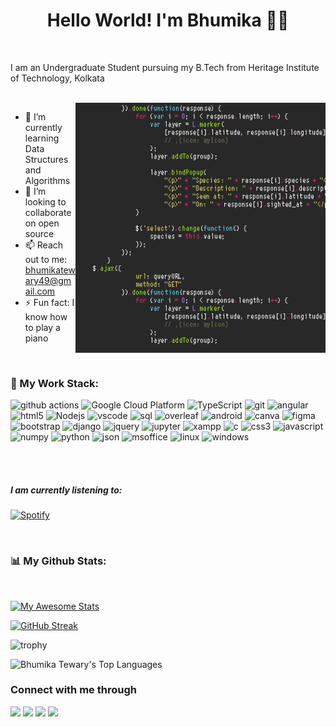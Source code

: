<h1 align="center">Hello World!  I'm Bhumika 👩‍💻</h1>
<br>

<!--<img src="https://raw.githubusercontent.com/MartinHeinz/MartinHeinz/master/wave.gif" width="1px">-->

I am an Undergraduate Student
pursuing my B.Tech from Heritage Institute of Technology, Kolkata

<br>

<img align="right" alt="GIF" src="https://github.com/bhumikatewary/bhumikatewary/blob/main/giphy.gif" width="400" height="400" />

<!-- - ✍ You can find my resume here [Resume] -->
- 🌱 I’m currently learning Data Structures and Algorithms
- 👯 I’m looking to collaborate on open source
- 📫 Reach out to me: bhumikatewary49@gmail.com
- ⚡ Fun fact: I know how to play a piano

<br>


### 🚀 My Work Stack:

<!-- <p align="left">
    <a href="https://www.w3.org/html/" target="_blank"> <img src="https://img.icons8.com/color/48/000000/html-5.png"/> </a>
    <a href="https://www.w3schools.com/css/" target="_blank"> <img src="https://img.icons8.com/color/48/000000/css3.png"/> </a>
    <a href="https://getbootstrap.com" target="_blank"> <img src="https://img.icons8.com/color/48/000000/bootstrap.png"/> </a>
    <a href="https://developer.mozilla.org/en-US/docs/Web/JavaScript" target="_blank"> <img src="https://img.icons8.com/color/48/000000/javascript.png"/> </a>
    <a href="https://en.wikipedia.org/wiki/C%2B%2B"><img src="https://img.icons8.com/color/48/000000/c-plus-plus-logo.png"/></a>
    <a href="https://www.python.org" target="_blank"> <img src="https://img.icons8.com/color/48/000000/python.png"/> </a>
    <a href="https://jquery.com/"><img src="https://img.icons8.com/external-tal-revivo-shadow-tal-revivo/48/000000/external-jquery-is-a-javascript-library-designed-to-simplify-html-logo-shadow-tal-revivo.png"/></a>
    <a style="padding-right:8px;" href="https://nodejs.org" target="_blank"> <img src="https://img.icons8.com/color/48/000000/nodejs.png"/> </a>
    <a href="https://www.android.com/intl/en_in/" target="_blank"><img src="https://img.icons8.com/color/48/000000/android-os.png"/></a>
    <a href="https://wordpress.com/"><img src="https://img.icons8.com/fluency/48/000000/wordpress.png"/></a>
</p> -->

<!--badges link : https://github.com/alexandresanlim/Badges4-README.md-Profile#-office- -->

<p align="left">
  <img alt="github actions" src="https://img.shields.io/badge/-Github_Actions-2088FF?style=flat-square&logo=github-actions&logoColor=white" />
  <img alt="Google Cloud Platform" src="https://img.shields.io/badge/-Google_Cloud_Platform-1a73e8?style=flat-square&logo=google-cloud&logoColor=white" />
  <img alt="TypeScript" src="https://img.shields.io/badge/-TypeScript-007ACC?style=flat-square&logo=typescript&logoColor=white" />
  <img alt="git" src="https://img.shields.io/badge/-Git-F05032?style=flat-square&logo=git&logoColor=white" />
  <img alt="angular" src="https://img.shields.io/badge/-Angular-DD0031?style=flat-square&logo=angular&logoColor=white" />
  <img alt="html5" src="https://img.shields.io/badge/-HTML5-E34F26?style=flat-square&logo=html5&logoColor=white" />
  <img alt="Nodejs" src="https://img.shields.io/badge/-Nodejs-43853d?style=flat-square&logo=Node.js&logoColor=white" />
  <img alt="vscode" src="https://img.shields.io/badge/-Visual_Studio-5C2D91?style=flat-square&logo=visual%20studio&logoColor=white"/>
  <img alt="sql" src="https://img.shields.io/badge/MySQL-005C84?style=flat-square&logo=mysql&logoColor=white"/>
  <img alt="overleaf" src="https://img.shields.io/badge/Overleaf-47A141?style=flat-square&logo=Overleaf&logoColor=white"/>
  <img alt="android" src="https://img.shields.io/badge/Android-3DDC84?style=flat-square&logo=android&logoColor=white"/>
  <img alt="canva" src="https://img.shields.io/badge/Canva-%2300C4CC.svg?&style=flat-square&logo=Canva&logoColor=white"/>
  <img alt="figma" src="https://img.shields.io/badge/Figma-F24E1E?style=flat-square&logo=figma&logoColor=white"/>
  <img alt="bootstrap" src="https://img.shields.io/badge/Bootstrap-563D7C?style=flat-square&logo=bootstrap&logoColor=white"/>
  <img alt="django" src="https://img.shields.io/badge/Django-092E20?style=flat-square&logo=django&logoColor=green"/>
  <img alt="jquery" src="https://img.shields.io/badge/jQuery-0769AD?style=flat-square&logo=jquery&logoColor=white"/>
  <img alt="jupyter" src="https://img.shields.io/badge/Jupyter-F37626.svg?&style=flat-square&logo=Jupyter&logoColor=white"/>
  <img alt="xampp" src="https://img.shields.io/badge/Xampp-F37623?style=flat-square&logo=xampp&logoColor=white"/>
  <img alt="c" src="https://img.shields.io/badge/C%2B%2B-00599C?style=flat-square&logo=c%2B%2B&logoColor=white"/>
  <img alt="css3" src="https://img.shields.io/badge/CSS3-1572B6?style=flat-square&logo=css3&logoColor=white"/>
  <img alt="javascript" src="https://img.shields.io/badge/JavaScript-323330?style=flat-square&logo=javascript&logoColor=F7DF1E"/>
  <img alt="numpy" src="https://img.shields.io/badge/Numpy-777BB4?style=flat-square&logo=numpy&logoColor=white"/>
  <img alt="python" src="https://img.shields.io/badge/Python-FFD43B?style=flat-square&logo=python&logoColor=blue"/>
  <img alt="json" src="https://img.shields.io/badge/json-5E5C5C?style=flat-square&logo=json&logoColor=white"/>
  <img alt="msoffice" src="https://img.shields.io/badge/Microsoft_Office-D83B01?style=flat-square&logo=microsoft-office&logoColor=white"/>
  <img alt="linux" src="https://img.shields.io/badge/Linux-FCC624?style=flat-square&logo=linux&logoColor=black"/>
  <img alt="windows" src="https://img.shields.io/badge/Windows-0078D6?style=flat-square&logo=windows&logoColor=white"/>
    
</p>
<br>
<br>

##### I am currently listening to:
[![Spotify](https://novatorem.vercel.app/api/spotify?background_color=0d1117&width=3px&height=3px&border_color=ffffff)](https://open.spotify.com/user/bhumikatewary)


<br>

### 📊 My Github Stats:
<br/>

[![My Awesome Stats](https://awesome-github-stats.azurewebsites.net/user-stats/bhumikatewary?cardType=github&theme=dark&Border=D347DD)](https://git.io/awesome-stats-card)

[![GitHub Streak](https://github-readme-streak-stats.herokuapp.com?user=bhumikatewary&theme=dark&hide_border=true&date_format=M%20j%5B%2C%20Y%5D)](https://git.io/streak-stats)

<!-- ![GitHub Streak](https://github-readme-streak-stats.herokuapp.com?user=bhumikatewary&theme=dark&date_format=j%20M%5B%20Y%5D&background=000000&border=7536B2&stroke=9243DD&ring=89502D&fire=FF9554&currStreakNum=D280FF&sideNums=BC52FF&currStreakLabel=64EAE2&sideLabels=48A8A2&dates=A42EE5) -->

![trophy](https://github-profile-trophy.vercel.app/?username=bhumikatewary&theme=onedark)
<br>


<!-- ![Anurag's GitHub stats](https://github-readme-stats.vercel.app/api?username=bhumikatewary&show_icons=true&theme=radical) <a href="https://github.com/SubhamRaoniar28/github-readme-stats"> -->
<img alt="Bhumika Tewary's Top Languages" src="https://github-readme-stats.vercel.app/api/top-langs/?username=bhumikatewary&langs_count=8&count_private=true&layout=compact&theme=react&hide_border=true&bg_color=0D1117" /></a>

<!-- <div align="center">
  <h3 align="left">Connect with me through<img align="center" src="https://github.com/rajput2107/rajput2107/blob/master/Assets/Handshake.gif" height="33px" /></h3> 
</div> -->

### Connect with me through
<a href="https://www.facebook.com/tewaryb/"><img src="https://img.icons8.com/fluency/48/000000/meta.png"/></a>
<a href="https://twitter.com/bhumika_tewary"><img src="https://img.icons8.com/color/48/000000/twitter--v1.png"/></a>
<a href="https://www.linkedin.com/in/bhumika-tewary-6673681a4/"><img src="https://img.icons8.com/color/48/000000/linkedin.png"/></a>
<a href="https://in.pinterest.com/"><img src="https://img.icons8.com/color/48/000000/pinterest--v1.png"/></a>

<!--🦶FOOTER--> 
<!-- <img src="https://raw.githubusercontent.com/trinib/trinib/main/.images/footer.svg" width="100%"> -->
<p align="right">



<!-- [resume]:  -->

